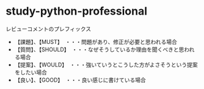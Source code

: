 # study-python-professional

レビューコメントのプレフィックス

- 【課題】、【MUST】　・・・問題があり、修正が必要と思われる場合
- 【質問】、【SHOULD】　・・・なぜそうしているか理由を聞くべきと思われる場合
- 【提案】、【WOULD】　・・・強いていうとこうした方がよさそうという提案をしたい場合
- 【良い】、【GOOD】　・・・良い感じに書けている場合

